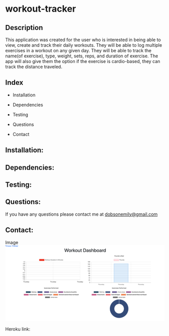 # workout-tracker

## Description
This application was created for the user who is interested in being able to view, create and track their daily workouts. They will be able to log multiple exercises in a workout on any given day. They will be able to track the name(of exercise), type, weight, sets, reps, and duration of exercise. The app will also give them the option if the exercise is cardio-based, they can track the distance traveled.

## Index

* Installation

* Dependencies

* Testing

* Questions

* Contact


## Installation:

## Dependencies:

## Testing:

## Questions:
 If you have any questions please contact me at dobsonemily@gmail.com
## Contact:




Image
![workout tracker](./public/image/screen.png)

Heroku link:


